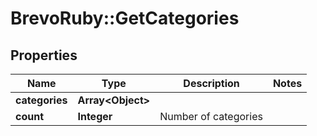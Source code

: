 # BrevoRuby::GetCategories

## Properties
Name | Type | Description | Notes
------------ | ------------- | ------------- | -------------
**categories** | **Array&lt;Object&gt;** |  | 
**count** | **Integer** | Number of categories | 


